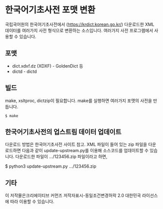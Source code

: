 # 한국어기초사전 포맷 변환

국립국어원의 한국어기초사전에서 (https://krdict.korean.go.kr/) 다운로드한 XML
데이터를 여러가지 사전 형식으로 변환하는 소스입니다. 여러가지 사전
프로그램에서 사용할 수 있습니다.

## 포맷

* dict.xdxf.dz (XDXF) - GoldenDict 등
* dictd - dictd

## 빌드

make, xsltproc, dictzip이 필요합니다. make를 실행하면 여러가지 포맷의 사전을
만듭니다.

```
$ make
```

## 한국어기초사전의 업스트림 데이터 업데이트

다운로드 방법은 한국어기초사전 사이트 참고. XML 파일이 들어 있는 zip 파일을
다운로드하면 다음과 같이 update-upstream.py를 이용해 소스코드를 업데이트할 수
있습니다. 다운로드한 파일이 .../123456.zip 파일이라고 하면,

$ python3 update-upstream.py .../123456.zip

## 기타

이 저작물은크리에이티브 커먼즈 저작자표시-동일조건변경허락 2.0 대한민국
라이선스에 따라 이용할 수 있습니다.
